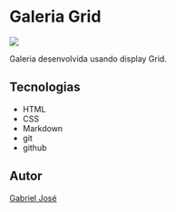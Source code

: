 # Galeria Grid

![](./preview.png)

Galeria desenvolvida usando display Grid.

## Tecnologias
* HTML
* CSS
* Markdown
* git
* github

## Autor
[Gabriel José](https://www.linkedin.com/in/gabriel-jos%C3%A9-a4711a312/)